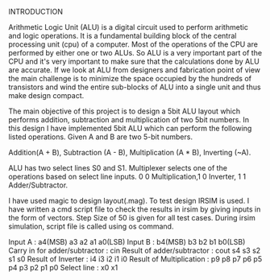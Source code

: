 INTRODUCTION

Arithmetic Logic Unit (ALU) is a digital circuit used to perform arithmetic  and logic operations. It is a fundamental building block of the central processing unit (cpu) of a computer. Most of the operations of the CPU are performed by either one or two ALUs. So ALU is a very important part of the CPU and it's very important to make sure that the calculations done by ALU are accurate. If we look at ALU from designers and fabrication point of view the main challenge is to minimize the space occupied by the hundreds of transistors and wind the entire sub-blocks of ALU into a single unit and thus make design compact.

The main objective of this project is to design a 5bit ALU layout which performs addition, subtraction and multiplication of two 5bit numbers. In this design I have implemented 5bit ALU which can perform the following listed operations. Given A and B are two 5-bit numbers.

Addition(A + B),
Subtraction (A - B),
Multiplication (A * B),
Inverting (~A).

ALU has two select lines S0 and S1. Multiplexer selects one of the operations based on select line inputs.
0 0 Multiplication,1 0 Inverter, 1 1 Adder/Subtractor.

I have used magic to design layout(.mag). To test design IRSIM is used. I have written a cmd script file to check the results in irsim by giving inputs in the form of vectors. Step Size of 50 is given for all test cases. During irsim simulation, script file is called using os command.

Input A : a4(MSB) a3 a2 a1 a0(LSB)
Input B : b4(MSB) b3 b2 b1 b0(LSB)
Carry in for adder/subtractor : cin
Result of adder/subtractor : cout s4 s3 s2 s1 s0 
Result of Inverter : i4 i3 i2 i1 i0
Result of Multiplication : p9 p8 p7 p6 p5 p4 p3 p2 p1 p0
Select line : x0 x1









